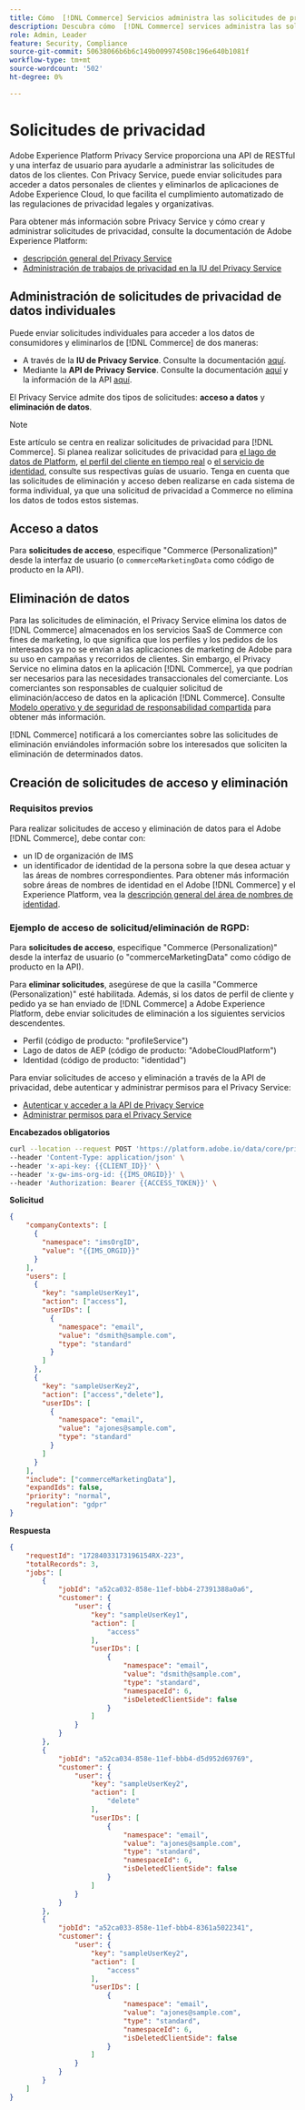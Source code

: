```yaml
---
title: Cómo  [!DNL Commerce] Servicios administra las solicitudes de privacidad
description: Descubra cómo  [!DNL Commerce] services administra las solicitudes de acceso y eliminación de datos.
role: Admin, Leader
feature: Security, Compliance
source-git-commit: 50638066b6b6c149b009974508c196e640b1081f
workflow-type: tm+mt
source-wordcount: '502'
ht-degree: 0%

---
```


# Solicitudes de privacidad

Adobe Experience Platform Privacy Service proporciona una API de RESTful y una interfaz de usuario para ayudarle a administrar las solicitudes de datos de los clientes. Con Privacy Service, puede enviar solicitudes para acceder a datos personales de clientes y eliminarlos de aplicaciones de Adobe Experience Cloud, lo que facilita el cumplimiento automatizado de las regulaciones de privacidad legales y organizativas.

Para obtener más información sobre Privacy Service y cómo crear y administrar solicitudes de privacidad, consulte la documentación de Adobe Experience Platform:

* [descripción general del Privacy Service](https://experienceleague.adobe.com/en/docs/experience-platform/privacy/home)
* [Administración de trabajos de privacidad en la IU del Privacy Service](https://experienceleague.adobe.com/en/docs/experience-platform/privacy/ui/user-guide)

## Administración de solicitudes de privacidad de datos individuales

Puede enviar solicitudes individuales para acceder a los datos de consumidores y eliminarlos de [!DNL Commerce] de dos maneras:

* A través de la **IU de Privacy Service**. Consulte la documentación [aquí](https://experienceleague.adobe.com/en/docs/experience-platform/privacy/ui/user-guide#_blank).
* Mediante la **API de Privacy Service**. Consulte la documentación [aquí](https://developer.adobe.com/experience-platform-apis/references/privacy-service/#_blank) y la información de la API [aquí](https://developer.adobe.com/experience-platform-apis/#_blank).

El Privacy Service admite dos tipos de solicitudes: **acceso a datos** y **eliminación de datos**.

>[!NOTE]
>
>Este artículo se centra en realizar solicitudes de privacidad para [!DNL Commerce]. Si planea realizar solicitudes de privacidad para [el lago de datos de Platform](https://experienceleague.adobe.com/en/docs/experience-platform/catalog/privacy), [el perfil del cliente en tiempo real](https://experienceleague.adobe.com/en/docs/experience-platform/profile/privacy) o [el servicio de identidad](https://experienceleague.adobe.com/en/docs/experience-platform/identity/privacy), consulte sus respectivas guías de usuario. Tenga en cuenta que las solicitudes de eliminación y acceso deben realizarse en cada sistema de forma individual, ya que una solicitud de privacidad a Commerce no elimina los datos de todos estos sistemas.

## Acceso a datos

Para **solicitudes de acceso**, especifique &quot;Commerce (Personalization)&quot; desde la interfaz de usuario (o `commerceMarketingData` como código de producto en la API).

## Eliminación de datos

Para las solicitudes de eliminación, el Privacy Service elimina los datos de [!DNL Commerce] almacenados en los servicios SaaS de Commerce con fines de marketing, lo que significa que los perfiles y los pedidos de los interesados ya no se envían a las aplicaciones de marketing de Adobe para su uso en campañas y recorridos de clientes. Sin embargo, el Privacy Service no elimina datos en la aplicación [!DNL Commerce], ya que podrían ser necesarios para las necesidades transaccionales del comerciante. Los comerciantes son responsables de cualquier solicitud de eliminación/acceso de datos en la aplicación [!DNL Commerce]. Consulte [Modelo operativo y de seguridad de responsabilidad compartida](https://experienceleague.adobe.com/en/docs/commerce-operations/security-and-compliance/shared-responsibility) para obtener más información.

[!DNL Commerce] notificará a los comerciantes sobre las solicitudes de eliminación enviándoles información sobre los interesados que soliciten la eliminación de determinados datos.

## Creación de solicitudes de acceso y eliminación

### Requisitos previos

Para realizar solicitudes de acceso y eliminación de datos para el Adobe [!DNL Commerce], debe contar con:

* un ID de organización de IMS
* un identificador de identidad de la persona sobre la que desea actuar y las áreas de nombres correspondientes. Para obtener más información sobre áreas de nombres de identidad en el Adobe [!DNL Commerce] y el Experience Platform, vea la [descripción general del área de nombres de identidad](https://experienceleague.adobe.com/es/docs/experience-platform/identity/features/namespaces).

### Ejemplo de acceso de solicitud/eliminación de RGPD:

Para **solicitudes de acceso**, especifique &quot;Commerce (Personalization)&quot; desde la interfaz de usuario (o &quot;commerceMarketingData&quot; como código de producto en la API).

Para **eliminar solicitudes**, asegúrese de que la casilla &quot;Commerce (Personalization)&quot; esté habilitada. Además, si los datos de perfil de cliente y pedido ya se han enviado de [!DNL Commerce] a Adobe Experience Platform, debe enviar solicitudes de eliminación a los siguientes servicios descendentes.

* Perfil (código de producto: &quot;profileService&quot;)
* Lago de datos de AEP (código de producto: &quot;AdobeCloudPlatform&quot;)
* Identidad (código de producto: &quot;identidad&quot;)

Para enviar solicitudes de acceso y eliminación a través de la API de privacidad, debe autenticar y administrar permisos para el Privacy Service:

* [Autenticar y acceder a la API de Privacy Service](https://experienceleague.adobe.com/en/docs/experience-platform/privacy/api/getting-started)
* [Administrar permisos para el Privacy Service](https://experienceleague.adobe.com/en/docs/experience-platform/privacy/permissions)

**Encabezados obligatorios**

```bash
curl --location --request POST 'https://platform.adobe.io/data/core/privacy/jobs' \
--header 'Content-Type: application/json' \
--header 'x-api-key: {{CLIENT_ID}}' \
--header 'x-gw-ims-org-id: {{IMS_ORGID}}' \
--header 'Authorization: Bearer {{ACCESS_TOKEN}}' \
```

**Solicitud**

```json
{
    "companyContexts": [
      {
        "namespace": "imsOrgID",
        "value": "{{IMS_ORGID}}"
      }
    ],
    "users": [
      {
        "key": "sampleUserKey1",
        "action": ["access"],
        "userIDs": [
          {
            "namespace": "email",
            "value": "dsmith@sample.com",
            "type": "standard"
          }
        ]
      },
      {
        "key": "sampleUserKey2",
        "action": ["access","delete"],
        "userIDs": [
          {
            "namespace": "email",
            "value": "ajones@sample.com",
            "type": "standard"
          }
        ]
      }
    ],
    "include": ["commerceMarketingData"],
    "expandIds": false,
    "priority": "normal",
    "regulation": "gdpr"
}
```

**Respuesta**

```json
{
    "requestId": "17284033173196154RX-223",
    "totalRecords": 3,
    "jobs": [
        {
            "jobId": "a52ca032-858e-11ef-bbb4-27391388a0a6",
            "customer": {
                "user": {
                    "key": "sampleUserKey1",
                    "action": [
                        "access"
                    ],
                    "userIDs": [
                        {
                            "namespace": "email",
                            "value": "dsmith@sample.com",
                            "type": "standard",
                            "namespaceId": 6,
                            "isDeletedClientSide": false
                        }
                    ]
                }
            }
        },
        {
            "jobId": "a52ca034-858e-11ef-bbb4-d5d952d69769",
            "customer": {
                "user": {
                    "key": "sampleUserKey2",
                    "action": [
                        "delete"
                    ],
                    "userIDs": [
                        {
                            "namespace": "email",
                            "value": "ajones@sample.com",
                            "type": "standard",
                            "namespaceId": 6,
                            "isDeletedClientSide": false
                        }
                    ]
                }
            }
        },
        {
            "jobId": "a52ca033-858e-11ef-bbb4-8361a5022341",
            "customer": {
                "user": {
                    "key": "sampleUserKey2",
                    "action": [
                        "access"
                    ],
                    "userIDs": [
                        {
                            "namespace": "email",
                            "value": "ajones@sample.com",
                            "type": "standard",
                            "namespaceId": 6,
                            "isDeletedClientSide": false
                        }
                    ]
                }
            }
        }
    ]
}
```
